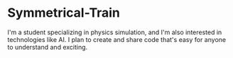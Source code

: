 # Symmetrical-Train
I'm a student specializing in physics simulation, and I'm also interested in technologies like AI. I plan to create and share code that's easy for anyone to understand and exciting.
